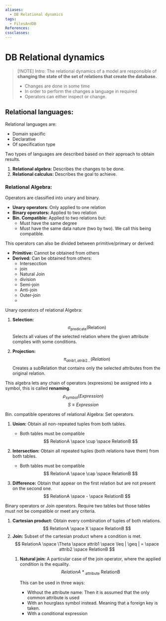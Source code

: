 ```yaml
---
aliases:
  - DB Relational dynamics
tags:
  - FilesAndDB
References: 
cssclasses:
---
```

# DB Relational dynamics

> [!NOTE] Intro: 
>  The relational dynamics of a model are responsible of **changing the state of the set of relations that create the database.**
>  + Changes are done in some time
>  + In order to perform the changes a language in required
>  + Operators can either inspect or change.

## Relational languages: 
Relational languages are: 
+ Domain spacific
+ Declarative
+ Of specification type

Two types of languages are described based on their approach to obtain results. 
1. **Relational algebra:** Describes the changes to be done.
2. **Relational calculus:** Describes the goal to achieve.
### Relational Algebra:

Operators are classified into unary and binary. 
+ **Unary operators**: Only applied to one relation 
+ **Binary operators:** Applied to two relation 
+ **Bin. Compatible:** Applied to two relations but:
	+ Must have the same degree
	+ Must have the same data nature (two by two). We call this being compatible.

This operators can also be divided between primitive/primary or derived:
+ **Primitive:** Cannot be obtained from others
+ **Derived:** Can be obtained from others:
	+ Intersecction
	+ join
	+ Natural Join
	+ division
	+ Semi-join
	+ Anti-join
	+ Outer-join
	+ 
Unary operators of relational Algebra: 
1. **Selection:**
$$
\sigma_{\text{predicate}}  \text{(Relation)}
$$
Selects all values of the selected relation where the given attribute complies with some conditions. 

 2. **Projection:** 
$$
\pi_{atrib1,atrib2...} (Relation)
$$
Creates a subRelation that contains only the selected attributes from the original relation. 


This algebra lets any chain of operators (expresions) be assigned into a symbol, this is called **renaming**.
$$
\rho_\text{symbol} (Expression)
$$
$$
S \equiv Expression
$$

Bin. compatible operatores of relational Algebra: Set operators.
1. **Union:** Obtain all non-repeated tuples from both tables. 
   + Both tables must be compatible
$$
	   RelationA \space \cup \space RelationB
$$
2. **Intersection:** Obtain all repeated tuples (both relations have them) from both tables.
	+ Both tables must be compatible
$$
	   RelationA \space \cap \space RelationB
$$

3. **Difference:** Obtain that appear on the first relation but are not present on the second one.
$$
	   RelationA \space - \space RelationB
$$

Binary operators or Join operators. Require two tables but those tables must not be compatible or meet any criteria. 

1. **Cartesian product:** Obtain every combination of tuples of both relations. 
	$$
	   RelationA \space X \space RelationB
	$$
2. **Join:** Subset of the cartesian product where a condition is met. 
$$
   RelationA \space \Theta \space attrib1 \space \leq | \geq | = \space attrib2 \space RelationB
$$
	1. **Natural join:** A particular case of the join operator, where the applied condition is the equality. 
	   $$
	  RelationA \text { * }_{\text{attribute}} \text{ RelationB}
	   $$
	   
	   This can be used in three ways:
	   + Without the attribute name: Then it is assumed that the only common attribute is used
	   + With an hourglass symbol instead. Meaning that a foreign key is taken. 
	   + With a conditional expression


